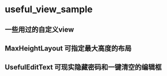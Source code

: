 # useful_view_sample

## 一些用过的自定义view

## MaxHeightLayout 可指定最大高度的布局

## UsefulEditText 可现实隐藏密码和一键清空的编辑框
